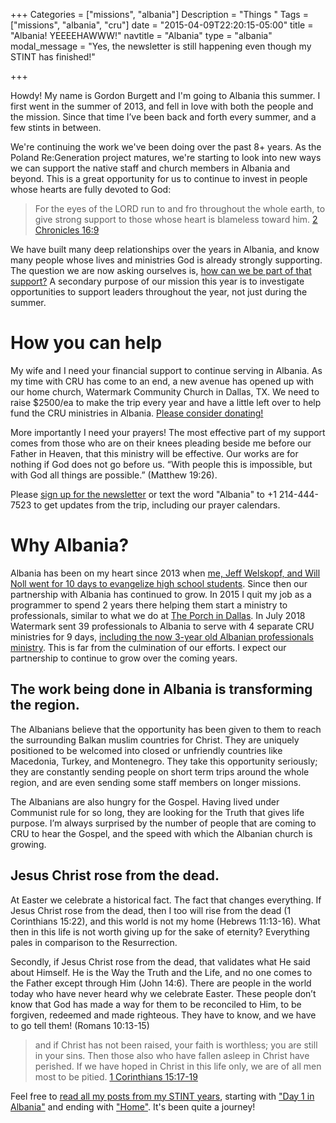 +++
Categories = ["missions", "albania"]
Description = "Things "
Tags = ["missions", "albania", "cru"]
date = "2015-04-09T22:20:15-05:00"
title = "Albania!  YEEEEHAWWW!"
navtitle = "Albania"
type = "albania"
modal_message = "Yes, the newsletter is still happening even though my STINT has finished!"

+++

Howdy!  My name is Gordon Burgett and I'm going to Albania this summer.  I first
went in the summer of 2013, and fell in love with both the people and the mission.
Since that time I’ve been back and forth every summer, and a few stints in between.

We're continuing the work we've been doing over the past 8+ years.
As the Poland Re:Generation project matures, we're starting to look into new ways
we can support the native staff and church members in Albania and beyond.  This
is a great opportunity for us to continue to invest in people whose hearts are
fully devoted to God:

> For the eyes of the LORD run to and fro throughout the whole earth, to give
> strong support to those whose heart is blameless toward him.
> <span class="source"><a href="http://biblehub.com/esv/2_chronicles/16-9.htm">2 Chronicles 16:9</a></span>

We have built many deep relationships over the years in Albania, and know many
people whose lives and ministries God is already strongly supporting.  The question
we are now asking ourselves is, [how can we be part of that support?](https://www.teamalbania.org/blog/2019-02-25-the-plus-in-albania-plus)  A secondary purpose of our mission this year
is to investigate opportunities to support leaders throughout the year, not just
during the summer.

# How you can help

My wife and I need your financial support to continue serving in Albania.  As my
time with CRU has come to an end, a new avenue has opened up with our home church,
Watermark Community Church in Dallas, TX.  We need to raise $2500/ea to make the
trip every year and have a little left over to help fund the CRU ministries in
Albania.  [Please consider donating!](https://fcsmnstry.io/oc7/k0hmzWjwXl)

More importantly I need your prayers!  The most effective part of my support comes
from those who are on their knees pleading beside me before our Father in Heaven,
that this ministry will be effective.  Our works are for nothing if God does not
go before us.  “With people this is impossible, but with God all things are possible.”
(Matthew 19:26).

Please [sign up for the newsletter](https://gordonburgett.us11.list-manage.com/subscribe/post?u=fbcbfba66020e12dd41b9cf1b&amp;id=4a0067c925)
or text the word "Albania" to +1 214-444-7523 to get updates from the trip, including
our prayer calendars. 

# Why Albania?

Albania has been on my heart since 2013 when [me, Jeff Welskopf, and Will Noll went for 10 days to evangelize high school students](/albania/2013/).  Since then our partnership with Albania has continued to grow.  In 2015 I quit my job as a programmer to spend 2 years there helping them start a ministry to professionals, similar to what we do at [The Porch in Dallas](http://www.theporchdallas.com).  In July 2018 Watermark sent 39 professionals to Albania to serve with 4 separate CRU ministries for 9 days, [including the now 3-year old Albanian professionals ministry](/albania/2018/).  This is far from the culmination of our efforts.  I expect our partnership to continue to grow over the coming years.

## The work being done in Albania is transforming the region.

The Albanians believe that the opportunity has been given to them to reach the surrounding Balkan muslim countries for Christ.  They are uniquely positioned to be welcomed into closed or unfriendly countries like Macedonia, Turkey, and Montenegro.  They take this opportunity seriously; they are constantly sending people on short term trips around the whole region, and are even sending some staff members on longer missions.

The Albanians are also hungry for the Gospel.  Having lived under Communist rule for so long, they are looking for the Truth that gives life purpose.  I’m always surprised by the number of people that are coming to CRU to hear the Gospel, and the speed with which the Albanian church is growing.

## Jesus Christ rose from the dead.

At Easter we celebrate a historical fact.  The fact that changes everything.  If Jesus Christ rose from the dead, then I too will rise from the dead (1 Corinthians 15:22), and this world is not my home (Hebrews 11:13-16).  What then in this life is not worth giving up for the sake of eternity?  Everything pales in comparison to the Resurrection.  

Secondly, if Jesus Christ rose from the dead, that validates what He said about Himself.  He is the Way the Truth and the Life, and no one comes to the Father except through Him (John 14:6).  There are people in the world today who have never heard why we celebrate Easter.  These people don’t know that God has made a way for them to be reconciled to Him, to be forgiven, redeemed and made righteous.  They have to know, and we have to go tell them! (Romans 10:13-15)  

> and if Christ has not been raised, your faith is worthless; you are still in your sins. Then those also who have fallen asleep in Christ have perished. If we have hoped in Christ in this life only, we are of all men most to be pitied.  [1 Corinthians 15:17-19](https://www.biblegateway.com/passage/?search=1+Corinthians+15)

Feel free to [read all my posts from my STINT years](/post/), starting with ["Day 1 in Albania"](/post/2015/09_day-1-in-albania/) and ending with ["Home"](/post/2017/07_home/).  It's been quite a journey!
